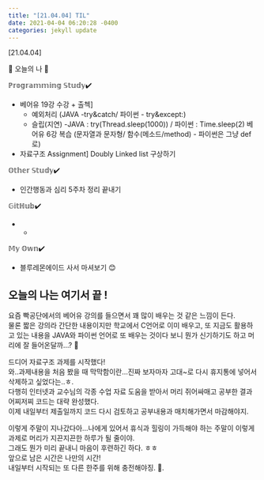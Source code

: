 ```yaml
---
title: "[21.04.04] TIL"
date: 2021-04-04 06:20:28 -0400
categories: jekyll update
---
```


[21.04.04]

🙌 오늘의 나 🙌

ℙ𝕣𝕠𝕘𝕣𝕒𝕞𝕞𝕚𝕟𝕘 𝕊𝕥𝕦𝕕𝕪✔️
- 베어유 19강 수강 + 출첵]
  * 예외처리 (JAVA -try&catch/ 파이썬 - try&except:)
  * 슬립(지연) -JAVA : try(Thread.sleep(1000)) / 파이썬 : Time.sleep(2) 베어유 6강 복습 (문자열과 문자형/ 함수(메소드/method) - 파이썬은 그냥 def로)
- 자료구조 Assignment] Doubly Linked list 구상하기

𝕆𝕥𝕙𝕖𝕣 𝕊𝕥𝕦𝕕𝕪✔️
- 인간행동과 심리 5주차 정리 끝내기

𝔾𝕚𝕥ℍ𝕦𝕓✔️
- -

𝕄𝕪 𝕆𝕨𝕟✔️
- 블루레몬에이드 사서 마셔보기 😊

오늘의 나는 여기서 끝 !
-

요즘 빡공단에서의 베어유 강의를 들으면서 꽤 많이 배우는 것 같은 느낌이 든다.   
물론 짧은 강의라 간단한 내용이지만 학교에서 C언어로 이미 배우고, 또 지금도 활용하고 있는 내용을 JAVA와 파이썬 언어로 또 배우는 것이다 보니 뭔가 신기하기도 하고 머리에 잘 들어온달까…? 🤔


드디어 자료구조 과제를 시작했다!    
와..과제내용을 처음 봤을 때 막막함이란…진짜 보자마자 고대~로 다시 휴지통에 넣어서 삭제하고 싶었다는..ㅎ.   
다행히 인터넷과 교수님의 각종 수업 자료 도움을 받아서 머리 쥐어싸매고 공부한 결과 어찌저찌 코드는 대략 완성했다.    
이제 내일부터 제출일까지 코드 다시 검토하고 공부내용과 매치해가면서 마감해야지.    


이렇게 주말이 지나갔다아…나에게 있어서 휴식과 힐링이 가득해야 하는 주말이 이렇게 과제로 머리가 지끈지끈한 하루가 될 줄이야.   
그래도 뭔가 미리 끝내니 마음이 후련하긴 하다. ㅎㅎ     
앞으로 남은 시간은 나만의 시간!    
내일부터 시작되는 또 다른 한주를 위해 충전해야징. 🌸.    
